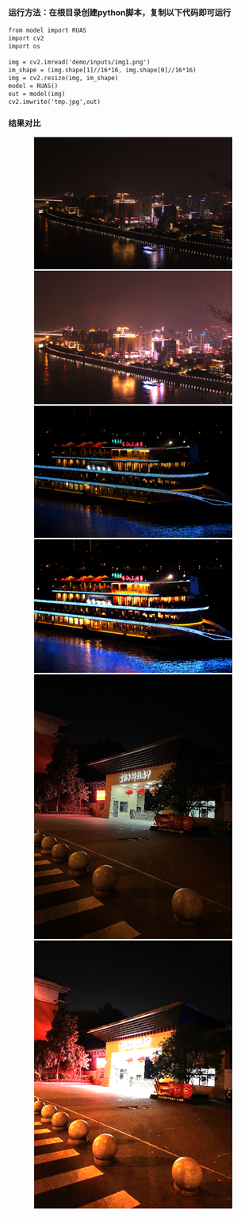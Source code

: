### 运行方法：在根目录创建python脚本，复制以下代码即可运行
```angular2html
from model import RUAS
import cv2
import os

img = cv2.imread('demo/inputs/img1.png')
im_shape = (img.shape[1]//16*16, img.shape[0]//16*16)
img = cv2.resize(img, im_shape)
model = RUAS()
out = model(img)
cv2.imwrite('tmp.jpg',out)
```

### 结果对比
 <div class="half" style="text-align: center;">
   <img src="../../demo/inputs/img1.png" width="400"/> <img src="../../demo/outputs/RUAS/img1.png" width="400"/>
</div>
 <div class="half" style="text-align: center;">
   <img src="../../demo/inputs/img2.png" width="400"/> <img src="../../demo/outputs/RUAS/img2.png" width="400"/>
</div>
 <div class="half" style="text-align: center;">
   <img src="../../demo/inputs/img4.png" width="400"/> <img src="../../demo/outputs/RUAS/img4.png" width="400"/>
</div>






